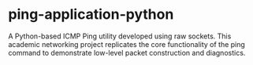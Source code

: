 # ping-application-python
A Python-based ICMP Ping utility developed using raw sockets. This academic networking project replicates the core functionality of the ping command to demonstrate low-level packet construction and diagnostics.
